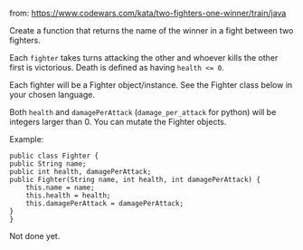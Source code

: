 from: https://www.codewars.com/kata/two-fighters-one-winner/train/java

Create a function that returns the name of the winner in a fight between two fighters.

Each `fighter` takes turns attacking the other and whoever kills the other first is victorious. Death is defined as having `health <= 0`.

Each fighter will be a Fighter object/instance. See the Fighter class below in your chosen language.

Both `health` and `damagePerAttack` (`damage_per_attack` for python) will be integers larger than 0. You can mutate the Fighter objects.

Example:

    public class Fighter {
    public String name;
    public int health, damagePerAttack;
    public Fighter(String name, int health, int damagePerAttack) {
        this.name = name;
        this.health = health;
        this.damagePerAttack = damagePerAttack;
    }
    }

Not done yet.